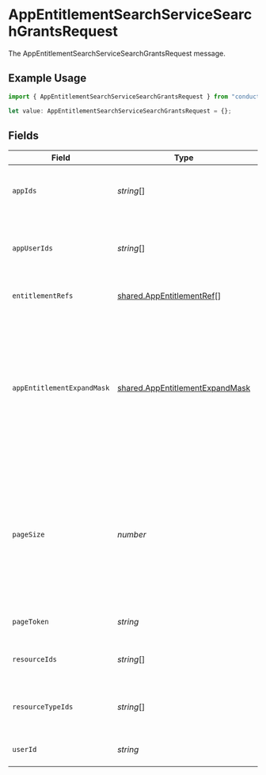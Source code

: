 # AppEntitlementSearchServiceSearchGrantsRequest

The AppEntitlementSearchServiceSearchGrantsRequest message.

## Example Usage

```typescript
import { AppEntitlementSearchServiceSearchGrantsRequest } from "conductorone-sdk-typescript/sdk/models/shared";

let value: AppEntitlementSearchServiceSearchGrantsRequest = {};
```

## Fields

| Field                                                                                                                                  | Type                                                                                                                                   | Required                                                                                                                               | Description                                                                                                                            |
| -------------------------------------------------------------------------------------------------------------------------------------- | -------------------------------------------------------------------------------------------------------------------------------------- | -------------------------------------------------------------------------------------------------------------------------------------- | -------------------------------------------------------------------------------------------------------------------------------------- |
| `appIds`                                                                                                                               | *string*[]                                                                                                                             | :heavy_minus_sign:                                                                                                                     | Search for grants contained in any of these apps.                                                                                      |
| `appUserIds`                                                                                                                           | *string*[]                                                                                                                             | :heavy_minus_sign:                                                                                                                     | Search for grants that are granted to any of these app user ids.                                                                       |
| `entitlementRefs`                                                                                                                      | [shared.AppEntitlementRef](../../../sdk/models/shared/appentitlementref.md)[]                                                          | :heavy_minus_sign:                                                                                                                     | Search for grants of an entitlement                                                                                                    |
| `appEntitlementExpandMask`                                                                                                             | [shared.AppEntitlementExpandMask](../../../sdk/models/shared/appentitlementexpandmask.md)                                              | :heavy_minus_sign:                                                                                                                     | The app entitlement expand mask allows the user to get additional information when getting responses containing app entitlement views. |
| `pageSize`                                                                                                                             | *number*                                                                                                                               | :heavy_minus_sign:                                                                                                                     | The pageSize where 0 <= pageSize <= 100. Values < 10 will be set to 10. A value of 0 returns the default page size (currently 25)      |
| `pageToken`                                                                                                                            | *string*                                                                                                                               | :heavy_minus_sign:                                                                                                                     | The pageToken field.                                                                                                                   |
| `resourceIds`                                                                                                                          | *string*[]                                                                                                                             | :heavy_minus_sign:                                                                                                                     | Search for grants within a resource.                                                                                                   |
| `resourceTypeIds`                                                                                                                      | *string*[]                                                                                                                             | :heavy_minus_sign:                                                                                                                     | Search grants for given resource types.                                                                                                |
| `userId`                                                                                                                               | *string*                                                                                                                               | :heavy_minus_sign:                                                                                                                     | Search for grants of a user                                                                                                            |